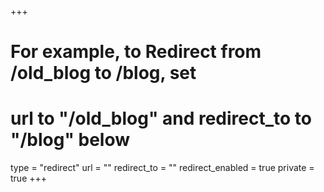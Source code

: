 +++
# For example, to Redirect from /old_blog to /blog, set 
# url to "/old_blog" and redirect_to to "/blog" below
type = "redirect"
url = ""
redirect_to = ""
redirect_enabled = true
private = true
+++